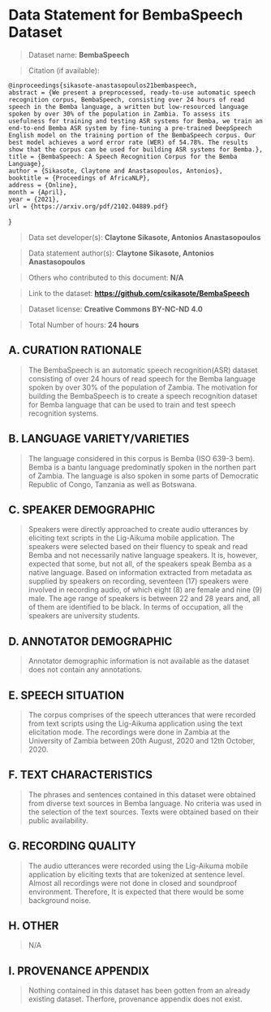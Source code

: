# Data Statement for BembaSpeech Dataset

> Dataset name: **BembaSpeech**

> Citation (if available):

    @inproceedings{sikasote-anastasopoulos21bembaspeech,
    abstract = {We present a preprocessed, ready-to-use automatic speech recognition corpus, BembaSpeech, consisting over 24 hours of read speech in the Bemba language, a written but low-resourced language spoken by over 30% of the population in Zambia. To assess its usefulness for training and testing ASR systems for Bemba, we train an end-to-end Bemba ASR system by fine-tuning a pre-trained DeepSpeech English model on the training portion of the BembaSpeech corpus. Our best model achieves a word error rate (WER) of 54.78%. The results show that the corpus can be used for building ASR systems for Bemba.},
    title = {BembaSpeech: A Speech Recognition Corpus for the Bemba Language},
    author = {Sikasote, Claytone and Anastasopoulos, Antonios},
    booktitle = {Proceedings of AfricaNLP},
    address = {Online},
    month = {April},
    year = {2021},
    url = {https://arxiv.org/pdf/2102.04889.pdf}
}

> Data set developer(s): **Claytone Sikasote, Antonios Anastasopoulos**

> Data statement author(s): **Claytone Sikasote, Antonios Anastasopoulos**

> Others who contributed to this document: **N/A**

> Link to the dataset:  **https://github.com/csikasote/BembaSpeech** 

> Dataset license:  **Creative Commons BY-NC-ND 4.0** 

> Total Number of hours: **24 hours**

## A. CURATION RATIONALE 

> The BembaSpeech is an automatic speech recognition(ASR) dataset consisting of over 24 hours of read speech for the Bemba language spoken by over 30% of the population of Zambia.  The motivation for building the BembaSpeech is to create a speech recognition dataset for Bemba language that can be used to train and test speech recognition systems.

## B. LANGUAGE VARIETY/VARIETIES

> The language considered in this corpus is Bemba (ISO 639-3 bem). Bemba is a bantu language predominatly spoken in the northen part of Zambia. The language is also spoken in some parts of Democratic Republic of Congo, Tanzania as well as Botswana. 

## C. SPEAKER DEMOGRAPHIC

> Speakers were directly approached to create audio utterances by eliciting text scripts in the Lig-Aikuma mobile application. The speakers were selected based on their fluency to speak and read Bemba and not necessarily native language speakers. It is, however, expected that some, but not all, of the speakers speak Bemba as a native language. Based on information extracted from metadata as supplied by speakers on recording, seventeen (17) speakers were involved in recording audio, of which eight (8) are female and nine (9) male. The age range of speakers is between 22 and 28 years and, all of them are identified to be black. In terms of occupation, all the speakers are university students. 
 
## D. ANNOTATOR DEMOGRAPHIC
> Annotator demographic information is not available as the dataset does not contain any annotations.

## E. SPEECH SITUATION

> The corpus comprises of the speech utterances that were recorded from text scripts using the Lig-Aikuma application using the text elicitation mode. The recordings were done in Zambia at the University of Zambia between 20th August, 2020 and 12th October, 2020.

## F. TEXT CHARACTERISTICS

>  The phrases and sentences contained in this dataset were obtained from diverse text sources in Bemba language. No criteria was used in the selection of the text sources. Texts were obtained based on their public availability.

## G. RECORDING QUALITY

> The audio utterances were recorded using the Lig-Aikuma mobile application by eliciting texts that are tokenized at sentence level. Almost all recordings were not done in closed and soundproof environment. Therefore, It is expected that there would be some background noise.

## H. OTHER

> N/A 

## I. PROVENANCE APPENDIX

> Nothing contained in this dataset has been gotten from an already existing dataset. Therfore, provenance appendix does not exist.
